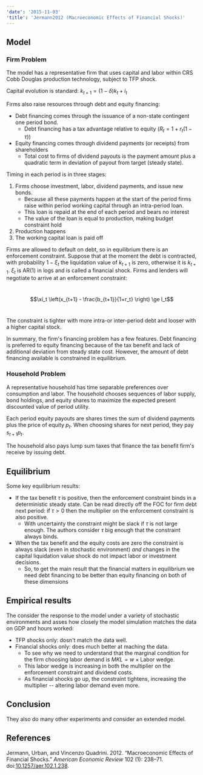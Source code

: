 ```yaml
---
'date': '2015-11-03'
'title': 'Jermann2012 (Macroeconomic Effects of Financial Shocks)'
---
```


<h2 id="model">Model</h2>
<h3 id="firm-problem">Firm Problem</h3>
<p>The model has a representative firm that uses capital and labor within CRS Cobb Douglas production technology, subject to TFP shock.</p>
<p>Capital evolution is standard: <span class="math inline"><em>k</em><sub><em>t</em> + 1</sub> = (1 − <em>δ</em>)<em>k</em><sub><em>t</em></sub> + <em>i</em><sub><em>t</em></sub></span></p>
<p>Firms also raise resources through debt and equity financing:</p>
<ul>
<li>Debt financing comes through the issuance of a non-state contingent one period bond.
<ul>
<li>Debt financing has a tax advantage relative to equity (<span class="math inline"><em>R</em><sub><em>t</em></sub> = 1 + <em>r</em><sub><em>t</em></sub>(1 − <em>τ</em>)</span>)</li>
</ul></li>
<li>Equity financing comes through dividend payments (or receipts) from shareholders
<ul>
<li>Total cost to firms of dividend payouts is the payment amount plus a quadratic term in deviation of payout from target (steady state).</li>
</ul></li>
</ul>
<p>Timing in each period is in three stages:</p>
<ol style="list-style-type: decimal">
<li>Firms choose investment, labor, dividend payments, and issue new bonds.
<ul>
<li>Because all these payments happen at the start of the period firms raise within period working capital through an intra-period loan.</li>
<li>This loan is repaid at the end of each period and bears no interest</li>
<li>The value of the loan is equal to production, making budget constraint hold</li>
</ul></li>
<li>Production happens</li>
<li>The working capital loan is paid off</li>
</ol>
<p>Firms are allowed to default on debt, so in equilibrium there is an enforcement constraint. Suppose that at the moment the debt is contracted, with probability <span class="math inline">1 − <em>ξ</em><sub><em>t</em></sub></span> the liquidation value of <span class="math inline"><em>k</em><sub><em>t</em> + 1</sub></span> is zero, otherwise it is <span class="math inline"><em>k</em><sub><em>t</em> + 1</sub></span>. <span class="math inline"><em>ξ</em><sub><em>t</em></sub></span> is AR(1) in logs and is called a financial shock. Firms and lenders will negotiate to arrive at an enforcement constraint:</p>
<p><br /><span class="math display">$$\xi_t \left(x_{t+1} - \frac{b_{t+1}}{1+r_t} \right) \ge l_t$$</span><br /></p>
<p>The constraint is tighter with more intra-or inter-period debt and looser with a higher capital stock.</p>
<p>In summary, the firm's financing problem has a few features. Debt financing is preferred to equity financing because of the tax benefit and lack of additional deviation from steady state cost. However, the amount of debt financing available is constrained in equilibrium.</p>
<!-- TODO: Should I just show the recursive problem and talk about the constraints? -->
<h3 id="household-problem">Household Problem</h3>
<p>A representative household has time separable preferences over consumption and labor. The household chooses sequences of labor supply, bond holdings, and equity shares to maximize the expected present discounted value of period utility.</p>
<p>Each period equity payouts are shares times the sum of dividend payments plus the price of equity <span class="math inline"><em>p</em><sub><em>t</em></sub></span>. When choosing shares for next period, they pay <span class="math inline"><em>s</em><sub><em>t</em> + 1</sub><em>p</em><sub><em>t</em></sub></span>.</p>
<p>The household also pays lump sum taxes that finance the tax benefit firm's receive by issuing debt.</p>
<h2 id="equilibrium">Equilibrium</h2>
<p>Some key equilibrium results:</p>
<ul>
<li>If the tax benefit <span class="math inline"><em>τ</em></span> is positive, then the enforcement constraint binds in a deterministic steady state. Can be read directly off the FOC for firm debt next period: if <span class="math inline"><em>τ</em> &gt; 0</span> then the multiplier on the enforcement constraint is also positive.
<ul>
<li>With uncertainty the constraint might be slack if <span class="math inline"><em>τ</em></span> is not large enough. The authors consider <span class="math inline"><em>τ</em></span> big enough that the constraint always binds.</li>
</ul></li>
<li>When the tax benefit and the equity costs are zero the constraint is always slack (even in stochastic environment) <em>and</em> changes in the capital liquidation value shock do not impact labor or investment decisions.
<ul>
<li>So, to get the main result that the financial matters in equilibrium we need debt financing to be better than equity financing on both of these dimensions</li>
</ul></li>
</ul>
<h2 id="empirical-results">Empirical results</h2>
<p>The consider the response to the model under a variety of stochastic environments and asses how closely the model simulation matches the data on GDP and hours worked:</p>
<ul>
<li>TFP shocks only: dosn't match the data well.</li>
<li>Financial shocks only: does much better at maching the data.
<ul>
<li>To see why we need to understand that the marginal condition for the firm choosing labor demand is <span class="math inline"><em>M</em><em>K</em><em>L</em> = <em>w</em> × Labor wedge</span>.</li>
<li>This labor wedge is increasing in both the multiplier on the enforcement constraint and dividend costs.</li>
<li>As financial shocks go up, the constraint tightens, increasing the multiplier -- altering labor demand even more.</li>
</ul></li>
</ul>
<h2 id="conclusion">Conclusion</h2>
<p>They also do many other experiments and consider an extended model.</p>
<h2 id="references" class="unnumbered">References</h2>
<div id="refs" class="references">
<div id="ref-Jermann2012">
<p>Jermann, Urban, and Vincenzo Quadrini. 2012. “Macroeconomic Effects of Financial Shocks.” <em>American Economic Review</em> 102 (1): 238–71. doi:<a href="https://doi.org/10.1257/aer.102.1.238">10.1257/aer.102.1.238</a>.</p>
</div>
</div>


